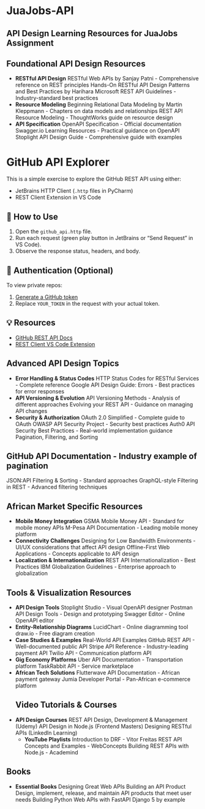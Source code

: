 # JuaJobs-API
## API Design Learning Resources for JuaJobs Assignment
## Foundational API Design Resources
- **RESTful API Design**
RESTful Web APIs by Sanjay Patni - Comprehensive reference on REST principles
Hands-On RESTful API Design Patterns and Best Practices by Harihara
Microsoft REST API Guidelines - Industry-standard best practices
- **Resource Modeling**
Beginning Relational Data Modeling by Martin Kleppmann - Chapters on data models and relationships
REST API Resource Modeling - ThoughtWorks guide on resource design
- **API Specification**
OpenAPI Specification - Official documentation
Swagger.io Learning Resources - Practical guidance on OpenAPI
Stoplight API Design Guide - Comprehensive guide with examples

# GitHub API Explorer

This is a simple exercise to explore the GitHub REST API using either:
- JetBrains HTTP Client (`.http` files in PyCharm)
- REST Client Extension in VS Code

## 🔧 How to Use

1. Open the `github_api.http` file.
2. Run each request (green play button in JetBrains or “Send Request” in VS Code).
3. Observe the response status, headers, and body.

## 🔐 Authentication (Optional)

To view private repos:
1. [Generate a GitHub token](https://github.com/settings/tokens)
2. Replace `YOUR_TOKEN` in the request with your actual token.

## 💡 Resources

- [GitHub REST API Docs](https://docs.github.com/en/rest)
- [REST Client VS Code Extension](https://marketplace.visualstudio.com/items?itemName=humao.rest-client)



## Advanced API Design Topics
- **Error Handling & Status Codes**
HTTP Status Codes for RESTful Services - Complete reference
Google API Design Guide: Errors - Best practices for error responses
- **API Versioning & Evolution**
API Versioning Methods - Analysis of different approaches
Evolving your REST API - Guidance on managing API changes
- **Security & Authorization**
OAuth 2.0 Simplified - Complete guide to OAuth
OWASP API Security Project - Security best practices
Auth0 API Security Best Practices - Real-world implementation guidance
Pagination, Filtering, and Sorting
## GitHub API Documentation - Industry example of pagination
JSON:API Filtering & Sorting - Standard approaches
GraphQL-style Filtering in REST - Advanced filtering techniques
## African Market Specific Resources
- **Mobile Money Integration**
GSMA Mobile Money API - Standard for mobile money APIs
M-Pesa API Documentation - Leading mobile money platform
- **Connectivity Challenges**
Designing for Low Bandwidth Environments - UI/UX considerations that affect API design
Offline-First Web Applications - Concepts applicable to API design
- **Localization & Internationalization**
REST API Internationalization - Best Practices
IBM Globalization Guidelines - Enterprise approach to globalization
## Tools & Visualization Resources
- **API Design Tools**
Stoplight Studio - Visual OpenAPI designer
Postman API Design Tools - Design and prototyping
Swagger Editor - Online OpenAPI editor
- **Entity-Relationship Diagrams**
LucidChart - Online diagramming tool
draw.io - Free diagram creation
- **Case Studies & Examples**
Real-World API Examples
GitHub REST API - Well-documented public API
Stripe API Reference - Industry-leading payment API
Twilio API - Communication platform API
- **Gig Economy Platforms**
Uber API Documentation - Transportation platform
TaskRabbit API - Service marketplace
- **African Tech Solutions**
Flutterwave API Documentation - African payment gateway
Jumia Developer Portal - Pan-African e-commerce platform
  ## Video Tutorials & Courses
- **API Design Courses**
REST API Design, Development & Management (Udemy)
API Design in Node.js (Frontend Masters)
Designing RESTful APIs (LinkedIn Learning)
  - **YouTube Playlists**
Introduction to DRF - Vitor Freitas
REST API Concepts and Examples - WebConcepts
Building REST APIs with Node.js - Academind
## Books
- **Essential Books**
Designing Great Web APIs
Building an API Product Design, implement, release, and maintain API products that meet user needs
Building Python Web APIs with FastAPI
Django 5 by example
